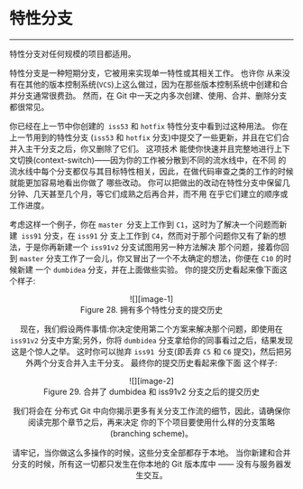 # 特性分支
---- 
特性分支对任何规模的项目都适用。 

特性分支是一种短期分支，它被用来实现单一特性或其相关工作。 也许你 从来没有在其他的版本控制系统(`VCS`)上这么做过，因为在那些版本控制系统中创建和合并分支通常很费劲。 然而，在 Git 中一天之内多次创建、使用、合并、删除分支都很常见。 

你已经在上一节中你创建的` iss53` 和 `hotfix` 特性分支中看到过这种用法。 你在上一节用到的特性分支 (`iss53` 和 `hotfix` 分支)中提交了一些更新，并且在它们合并入主干分支之后，你又删除了它们。 这项技术 能使你快速并且完整地进行上下文切换(context-switch)——因为你的工作被分散到不同的流水线中，在不同 的流水线中每个分支都仅与其目标特性相关，因此，在做代码审查之类的工作的时候就能更加容易地看出你做了 哪些改动。 你可以把做出的改动在特性分支中保留几分钟、几天甚至几个月，等它们成熟之后再合并，而不用 在乎它们建立的顺序或工作进度。

 
考虑这样一个例子，你在 `master `分支上工作到 `C1`，这时为了解决一个问题而新建` iss91` 分支，在 `iss91` 分 支上工作到 `C4`，然而对于那个问题你又有了新的想法，于是你再新建一个 `iss91v2` 分支试图用另一种方法解决 那个问题，接着你回到 `master` 分支工作了一会儿，你又冒出了一个不太确定的想法，你便在 `C10` 的时候新建 一个 `dumbidea` 分支，并在上面做些实验。 你的提交历史看起来像下面这个样子: 

 <div align="center"> ![][image-1]

 <div align="center"> Figure 28. 拥有多个特性分支的提交历史 

现在，我们假设两件事情:你决定使用第二个方案来解决那个问题，即使用在 `iss91v2` 分支中方案;另外，你将 `dumbidea` 分支拿给你的同事看过之后，结果发现这是个惊人之举。 这时你可以抛弃 `iss91 `分支(即丢弃 `C5` 和 `C6` 提交)，然后把另外两个分支合并入主干分支。 最终你的提交历史看起来像下面 这个样子: 

 <div align="center"> ![][image-2]

 <div align="center">  Figure 29. 合并了 dumbidea 和 iss91v2 分支之后的提交历史 

我们将会在 分布式 Git 中向你揭示更多有关分支工作流的细节，因此，请确保你阅读完那个章节之后，再来决定 你的下个项目要使用什么样的分支策略(branching scheme)。 

请牢记，当你做这么多操作的时候，这些分支全部都存于本地。 当你新建和合并分支的时候，所有这一切都只发生在你本地的 Git 版本库中 —— 没有与服务器发生交互。 




[image-1]:	../image/3/28.png
[image-2]:	../image/3/29.png